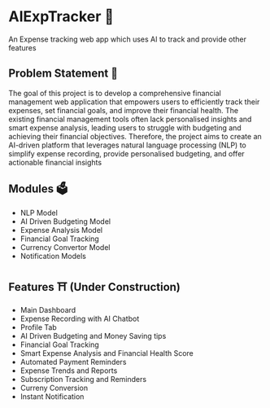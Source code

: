 # AIExpTracker 💸
 An Expense tracking web app which uses AI to track and provide other features

## Problem Statement 🔴
The goal of this project is to develop a comprehensive financial management web application that empowers users to efficiently track their expenses, set financial goals, and improve their financial health. The existing financial management tools often lack personalised insights and smart expense analysis, leading users to struggle with budgeting and achieving their financial objectives. Therefore, the project aims to create an AI-driven platform that leverages natural language processing (NLP) to simplify expense recording, provide personalised budgeting, and offer actionable financial insights

## Modules 🗳️
- NLP Model
- AI Driven Budgeting Model
- Expense Analysis Model
- Financial Goal Tracking
- Currency Convertor Model
- Notification Models

## Features ⛩️ (Under Construction)
- Main Dashboard 
- Expense Recording with AI Chatbot 
- Profile Tab
- AI Driven Budgeting and Money Saving tips
- Financial Goal Tracking
- Smart Expense Analysis and Financial Health Score
- Automated Payment Reminders 
- Expense Trends and Reports 
- Subscription Tracking and Reminders 
- Curreny Conversion
- Instant Notification
